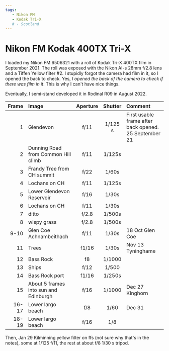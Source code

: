 ```yaml
---
tags:
   - Nikon FM
   - Kodak Tri-X
   # - Scotland
---
```

# Nikon FM Kodak 400TX Tri-X

I loaded my Nikon FM 6506321 with a roll of Kodak Tri-X 400TX film in September 2021. The roll was exposed with the Nikon AI-s 28mm f/2.8 lens and a Tiffen Yellow filter #2. I stupidly forgot the camera had film in it, so I opened the back to check. Yes, *I opened the back of the camera to check if there was film in it*. This is why I can't have nice things.

Eventually, I semi-stand developed it in Rodinal R09 in August 2022.

Frame|Image|Aperture|Shutter|Comment
----:|:----|:----:|:----:|:-----
1|Glendevon|f/11|1/125 s|First usable frame after back opened. 25 September 21
2|Dunning Road from Common Hill climb|f/11|1/125s 
3|Frandy Tree from CH summit|f/22|1/60s 
4|Lochans on CH|f/11|1/125s 
5|Lower Glendevon Reservoir|f/16|1/30s 
6|Lochans on CH|f/11|1/30s 
7|ditto|f/2.8|1/500s 
8|wispy grass|f/2.8|1/500s 
9-10|Glen Coe Achnambeithach|f/11|1/30s|18 Oct Glen Coe 
11|Trees|f1/16|1/30s|Nov 13 Tyninghame
12|Bass Rock|f8|1/1000
13|Ships|f/12|1/500
14|Bass Rock port|f1/16|1/250s
15|About 5 frames into sun and Edinburgh|f/16|1/1000|Dec 27 Kinghorn
16-17|Lower largo beach|f/8|1/60|Dec 31 
18-19|Lower largo beach|f/16|1/8|

Then, Jan 29 Kilminning yellow filter on ffs (not sure why that's in the notes), some at 1/125 f/11, the rest at about f/8 1/30 s tripod.

<!-- ## Notes

Image|Camera|Lens|ISO|Format|Aperture|Shutter|Comment
:----|:-----|:---|:---|:----|:------:|:----:|:------
Header|Fuji X-T2|XF100-400mmF4.5-5.6 R LM OIS WR|ISO 1600|Digital|f/8|1/500s|Adjusted in Capture One. -->
